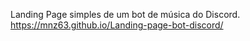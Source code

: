 Landing Page simples de um bot de música do Discord.
https://mnz63.github.io/Landing-page-bot-discord/
